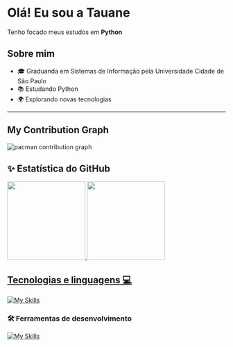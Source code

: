 # Olá! Eu sou a Tauane

Tenho focado meus estudos em **Python**

## Sobre mim

- 🎓 Graduanda em Sistemas de Informação pela Universidade Cidade de São Paulo
- 📚 Estudando Python
- 🌍 Explorando novas tecnologias

---

## My Contribution Graph

<picture>
    <source media="(prefers-color-scheme: dark)" srcset="https://raw.githubusercontent.com/[tauanebraz]/[tauanebraz]/output/pacman-contribution-graph-dark.svg">
    <source media="(prefers-color-scheme: light)" srcset="https://raw.githubusercontent.com/[tauanebraz]/[tauanebraz]/output/pacman-contribution-graph.svg">
    <img alt="pacman contribution graph" src="https://raw.githubusercontent.com/[tauanebraz]/[tauanebraz]/output/pacman-contribution-graph.svg">
</picture>


## ✨ Estatística do GitHub
<a href="https://github.com/tauanebraz">
  <img height="180em" src="https://github-readme-stats.vercel.app/api?username=tauanebraz&show_icons=true&theme=radical&include_all_commits=true&count_private=true"/>
  <img height="180em" src="https://github-readme-stats.vercel.app/api/top-langs/?username=tauanebraz&layout=compact&langs_count=6&theme=radical"/>

## Tecnologias e linguagens 💻
[![My Skills](https://skillicons.dev/icons?i=py&theme=dark)](https://skillicons.dev)

### 🛠️ Ferramentas de desenvolvimento
[![My Skills](https://skillicons.dev/icons?i=github,vscode&theme=dark)](https://skillicons.dev)
